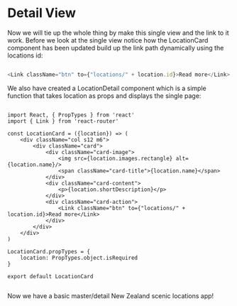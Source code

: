 # Detail View

Now we will tie up the whole thing by make this single view and the link to it work. Before
we look at the single view notice how the LocationCard component has been updated build up the
link path dynamically using the locations id:

``` javascript

<Link className="btn" to={"locations/" + location.id}>Read more</Link>

```

We also have created a LocationDetail component which is a simple function that takes location as props
and displays the single page:

```

import React, { PropTypes } from 'react'
import { Link } from 'react-router'

const LocationCard = ({location}) => (
    <div className="col s12 m6">
        <div className="card">
            <div className="card-image">
                <img src={location.images.rectangle} alt={location.name}/>
                <span className="card-title">{location.name}</span>
            </div>
            <div className="card-content">
                <p>{location.shortDescription}</p>
            </div>
            <div className="card-action">
                <Link className="btn" to={"locations/" + location.id}>Read more</Link>
            </div>
        </div>
    </div>
)

LocationCard.propTypes = { 
    location: PropTypes.object.isRequired
}

export default LocationCard


```

Now we have a basic master/detail New Zealand scenic locations app!